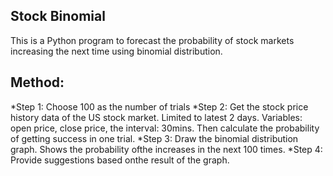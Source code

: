 ## Stock Binomial
This is a Python program to forecast the probability of stock markets increasing
the next time using binomial distribution.

## Method:
*Step 1: Choose 100 as the number of trials
*Step 2: Get the stock price history data of the US stock market. Limited to latest 2 days.
         Variables: open price, close price, the interval: 30mins.
         Then calculate the probability of getting success in one trial.
*Step 3: Draw the binomial distribution graph. 
         Shows the probability ofthe increases in the next 100 times.
*Step 4: Provide suggestions based onthe result of the graph.
